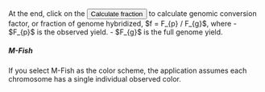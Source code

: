 </br>
At the end, click on the <button class="btn btn-default action-button inputs-button shiny-bound-input small-action-button" type="button">Calculate fraction</button> to calculate genomic conversion factor, or fraction of genome hybridized, $f = F_{p} / F_{g}$, where
- $F_{p}$ is the observed yield.
- $F_{g}$ is the full genome yield.

##### M-Fish

If you select M-Fish as the color scheme, the application assumes each chromosome has a single individual observed color.

